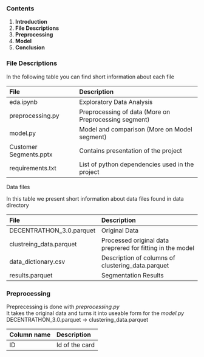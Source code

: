 ### Contents

1. **Introduction**
2. **File Descriptions**
3. **Preprocessing**
4. **Model**
5. **Conclusion**

### File Descriptions

In the following table you can find short information about each file

|**File**                 |**Description**                                                 |
|:------------------------|:---------------------------------------------------------------|
|eda.ipynb                |Exploratory Data Analysis                                       |
|preprocessing.py         |Preprocessing of data (More on Preprocessing segment)           |
|model.py                 |Model and comparison (More on Model segment)                    |
|Customer Segments.pptx   |Contains presentation of the project                            |
|requirements.txt         |List of python dependencies used in the project                 |

Data files

In this table we present short information about data files found in data directory

|**File**                 |**Description**                                                 |
|:------------------------|:---------------------------------------------------------------|
|DECENTRATHON_3.0.parquet |Original Data                                                   |
|clustreing_data.parquet  |Processed original data preprered for fitting in the model      |
|data_dictionary.csv      |Description of columns of clustering_data.parquet               |
|results.parquet          |Segmentation Results                                            |

### Preprocessing

Preprecessing is done with *preprocessing.py*  
It takes the original data and turns it into useable form for the *model.py*  
DECENTRATHON_3.0.parquet -> clustering_data.parquet

| **Column name** | **Description**|
|:----------------|:---------------|
|ID               | Id of the card |